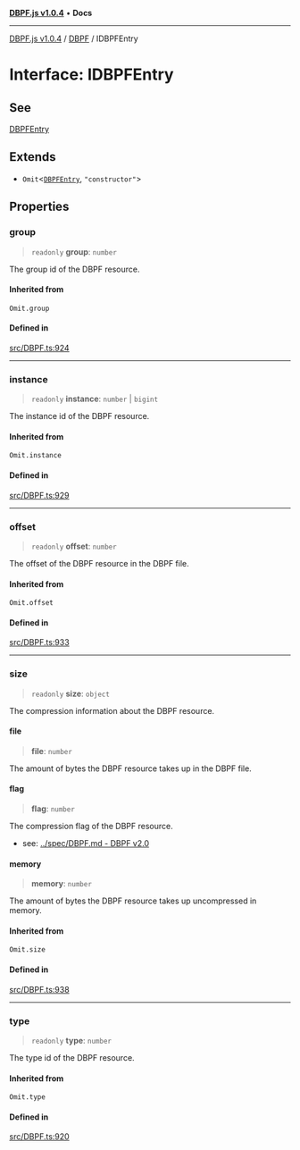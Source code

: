 [**DBPF.js v1.0.4**](../../README.md) • **Docs**

***

[DBPF.js v1.0.4](../../README.md) / [DBPF](../README.md) / IDBPFEntry

# Interface: IDBPFEntry

## See

[DBPFEntry](../classes/DBPFEntry.md)

## Extends

- `Omit`\<[`DBPFEntry`](../classes/DBPFEntry.md), `"constructor"`\>

## Properties

### group

> `readonly` **group**: `number`

The group id of the DBPF resource.

#### Inherited from

`Omit.group`

#### Defined in

[src/DBPF.ts:924](https://github.com/anonhostpi/DBPF.js/blob/bec1c7f946ae1882f8cb333f8c038d29cc8e75d8/src/DBPF.ts#L924)

***

### instance

> `readonly` **instance**: `number` \| `bigint`

The instance id of the DBPF resource.

#### Inherited from

`Omit.instance`

#### Defined in

[src/DBPF.ts:929](https://github.com/anonhostpi/DBPF.js/blob/bec1c7f946ae1882f8cb333f8c038d29cc8e75d8/src/DBPF.ts#L929)

***

### offset

> `readonly` **offset**: `number`

The offset of the DBPF resource in the DBPF file.

#### Inherited from

`Omit.offset`

#### Defined in

[src/DBPF.ts:933](https://github.com/anonhostpi/DBPF.js/blob/bec1c7f946ae1882f8cb333f8c038d29cc8e75d8/src/DBPF.ts#L933)

***

### size

> `readonly` **size**: `object`

The compression information about the DBPF resource.

#### file

> **file**: `number`

The amount of bytes the DBPF resource takes up in the DBPF file.

#### flag

> **flag**: `number`

The compression flag of the DBPF resource.
- see: [../spec/DBPF.md - DBPF v2.0](../../spec/DBPF.md#dbpf-v20)

#### memory

> **memory**: `number`

The amount of bytes the DBPF resource takes up uncompressed in memory.

#### Inherited from

`Omit.size`

#### Defined in

[src/DBPF.ts:938](https://github.com/anonhostpi/DBPF.js/blob/bec1c7f946ae1882f8cb333f8c038d29cc8e75d8/src/DBPF.ts#L938)

***

### type

> `readonly` **type**: `number`

The type id of the DBPF resource.

#### Inherited from

`Omit.type`

#### Defined in

[src/DBPF.ts:920](https://github.com/anonhostpi/DBPF.js/blob/bec1c7f946ae1882f8cb333f8c038d29cc8e75d8/src/DBPF.ts#L920)
